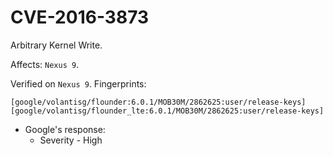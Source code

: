 # CVE-2016-3873

Arbitrary Kernel Write.

Affects: `Nexus 9`.

Verified on `Nexus 9`. Fingerprints:
```
[google/volantisg/flounder:6.0.1/MOB30M/2862625:user/release-keys]             
[google/volantisg/flounder_lte:6.0.1/MOB30M/2862625:user/release-keys]
```

* Google's response: 
  - Severity - High
